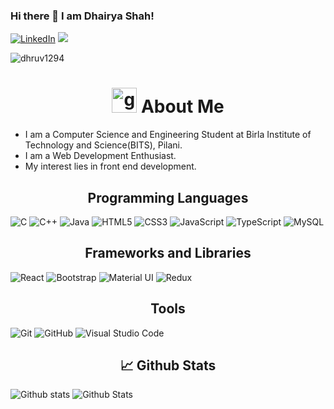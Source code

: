 ### Hi there 👋 I am Dhairya Shah!

<a href="https://www.linkedin.com/in/absphreak" target="_blank"><img src="https://img.shields.io/badge/linkedin%20-%230077B5.svg?&style=for-the-badge&logo=linkedin&logoColor=white" alt="LinkedIn"></a>
<a href="mailto:dhairyarshah15@gmail.com"><img src="https://img.shields.io/badge/Gmail-D14836?style=for-the-badge&logo=gmail&logoColor=white"/></a>

<!--
**DhairyaShah01/DhairyaShah01** is a ✨ _special_ ✨ repository because its `README.md` (this file) appears on your GitHub profile.

Here are some ideas to get you started:

- 🔭 I’m currently working on ...
- 🌱 I’m currently learning ...
- 👯 I’m looking to collaborate on ...
- 🤔 I’m looking for help with ...
- 💬 Ask me about ...
- 📫 How to reach me: ...
- 😄 Pronouns: ...
- ⚡ Fun fact: ...
-->
<p align="left"> <img src="https://komarev.com/ghpvc/?username=DhairyaShah01&label=Views&color=blue&style=plastic" alt="dhruv1294" /> </p>
<h1 align="center"> <img height="40" width="40" alt="github" src="https://cdn.jsdelivr.net/npm/simple-icons@v3/icons/github.svg" /> About Me </h1>

- I am a Computer Science and Engineering Student at Birla Institute of Technology and Science(BITS), Pilani.
- I am a Web Development Enthusiast.
- My interest lies in front end development.

<h2 align="center">  Programming Languages </h2>

![C](https://img.shields.io/badge/c%20-%2300599C.svg?&style=for-the-badge&logo=c&logoColor=white)
![C++](https://img.shields.io/badge/c++%20-%2300599C.svg?&style=for-the-badge&logo=c%2B%2B&ogoColor=white)
![Java](https://img.shields.io/badge/java-%23ED8B00.svg?&style=for-the-badge&logo=java&logoColor=white)
![HTML5](https://img.shields.io/badge/html5-%23E34F26.svg?style=for-the-badge&logo=html5&logoColor=white)
![CSS3](https://img.shields.io/badge/css3-%231572B6.svg?style=for-the-badge&logo=css3&logoColor=white)
![JavaScript](https://img.shields.io/badge/javascript-%23323330.svg?style=for-the-badge&logo=javascript&logoColor=%23F7DF1E)
![TypeScript](https://img.shields.io/badge/typescript-%23007ACC.svg?style=for-the-badge&logo=typescript&logoColor=white)
![MySQL](https://img.shields.io/badge/mysql-%2300000f.svg?style=for-the-badge&logo=mysql&logoColor=white) 

<h2 align="center"> Frameworks and Libraries</h2>

![React](https://img.shields.io/badge/react-%2320232a.svg?style=for-the-badge&logo=react&logoColor=%2361DAFB)
![Bootstrap](https://img.shields.io/badge/bootstrap-%23563D7C.svg?style=for-the-badge&logo=bootstrap&logoColor=white)
![Material UI](https://img.shields.io/badge/materialui-%230081CB.svg?style=for-the-badge&logo=material-ui&logoColor=white)
![Redux](https://img.shields.io/badge/redux-%23593d88.svg?style=for-the-badge&logo=redux&logoColor=white)

<h2 align="center"> Tools </h2>

![Git](https://img.shields.io/badge/git-%23F05033.svg?style=for-the-badge&logo=git&logoColor=white)
![GitHub](https://img.shields.io/badge/github-%23121011.svg?style=for-the-badge&logo=github&logoColor=white)
![Visual Studio Code](https://img.shields.io/badge/VisualStudioCode-0078d7.svg?style=for-the-badge&logo=visual-studio-code&logoColor=white)

<h2 align="center"> 📈 Github Stats</h2>

![Github stats](https://github-readme-stats.vercel.app/api?username=DhairyaShah01&count_private=true&include_all_commits=true&show_icons=true&theme=radical&includeForks=true)
![Github Stats](https://github-readme-stats.vercel.app/api/top-langs/?username=DhairyaShah01&count_private=true&include_all_commits=true&show_icons=true&include_all_commits=true&theme=radical&includeForks=true)
